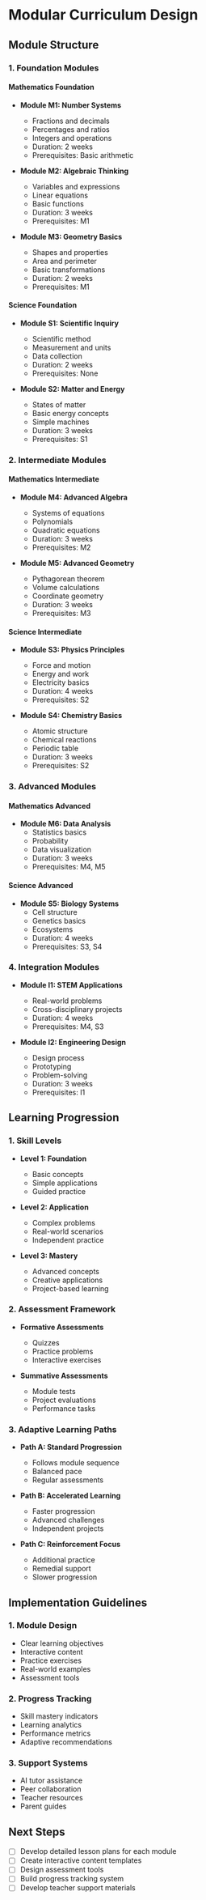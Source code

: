 # Modular Curriculum Design

## Module Structure

### 1. Foundation Modules
#### Mathematics Foundation
- **Module M1: Number Systems**
  - Fractions and decimals
  - Percentages and ratios
  - Integers and operations
  - Duration: 2 weeks
  - Prerequisites: Basic arithmetic

- **Module M2: Algebraic Thinking**
  - Variables and expressions
  - Linear equations
  - Basic functions
  - Duration: 3 weeks
  - Prerequisites: M1

- **Module M3: Geometry Basics**
  - Shapes and properties
  - Area and perimeter
  - Basic transformations
  - Duration: 2 weeks
  - Prerequisites: M1

#### Science Foundation
- **Module S1: Scientific Inquiry**
  - Scientific method
  - Measurement and units
  - Data collection
  - Duration: 2 weeks
  - Prerequisites: None

- **Module S2: Matter and Energy**
  - States of matter
  - Basic energy concepts
  - Simple machines
  - Duration: 3 weeks
  - Prerequisites: S1

### 2. Intermediate Modules
#### Mathematics Intermediate
- **Module M4: Advanced Algebra**
  - Systems of equations
  - Polynomials
  - Quadratic equations
  - Duration: 3 weeks
  - Prerequisites: M2

- **Module M5: Advanced Geometry**
  - Pythagorean theorem
  - Volume calculations
  - Coordinate geometry
  - Duration: 3 weeks
  - Prerequisites: M3

#### Science Intermediate
- **Module S3: Physics Principles**
  - Force and motion
  - Energy and work
  - Electricity basics
  - Duration: 4 weeks
  - Prerequisites: S2

- **Module S4: Chemistry Basics**
  - Atomic structure
  - Chemical reactions
  - Periodic table
  - Duration: 3 weeks
  - Prerequisites: S2

### 3. Advanced Modules
#### Mathematics Advanced
- **Module M6: Data Analysis**
  - Statistics basics
  - Probability
  - Data visualization
  - Duration: 3 weeks
  - Prerequisites: M4, M5

#### Science Advanced
- **Module S5: Biology Systems**
  - Cell structure
  - Genetics basics
  - Ecosystems
  - Duration: 4 weeks
  - Prerequisites: S3, S4

### 4. Integration Modules
- **Module I1: STEM Applications**
  - Real-world problems
  - Cross-disciplinary projects
  - Duration: 4 weeks
  - Prerequisites: M4, S3

- **Module I2: Engineering Design**
  - Design process
  - Prototyping
  - Problem-solving
  - Duration: 3 weeks
  - Prerequisites: I1

## Learning Progression

### 1. Skill Levels
- **Level 1: Foundation**
  - Basic concepts
  - Simple applications
  - Guided practice

- **Level 2: Application**
  - Complex problems
  - Real-world scenarios
  - Independent practice

- **Level 3: Mastery**
  - Advanced concepts
  - Creative applications
  - Project-based learning

### 2. Assessment Framework
- **Formative Assessments**
  - Quizzes
  - Practice problems
  - Interactive exercises

- **Summative Assessments**
  - Module tests
  - Project evaluations
  - Performance tasks

### 3. Adaptive Learning Paths
- **Path A: Standard Progression**
  - Follows module sequence
  - Balanced pace
  - Regular assessments

- **Path B: Accelerated Learning**
  - Faster progression
  - Advanced challenges
  - Independent projects

- **Path C: Reinforcement Focus**
  - Additional practice
  - Remedial support
  - Slower progression

## Implementation Guidelines

### 1. Module Design
- Clear learning objectives
- Interactive content
- Practice exercises
- Real-world examples
- Assessment tools

### 2. Progress Tracking
- Skill mastery indicators
- Learning analytics
- Performance metrics
- Adaptive recommendations

### 3. Support Systems
- AI tutor assistance
- Peer collaboration
- Teacher resources
- Parent guides

## Next Steps
- [ ] Develop detailed lesson plans for each module
- [ ] Create interactive content templates
- [ ] Design assessment tools
- [ ] Build progress tracking system
- [ ] Develop teacher support materials 